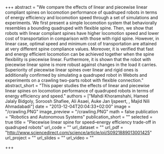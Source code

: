 +++
abstract = "We compare the effects of linear and piecewise linear compliant spines on locomotion performance of quadruped robots in terms of energy efficiency and locomotion speed through a set of simulations and experiments. We first present a simple locomotion system that behaviorally resembles a bounding quadruped with flexible spine. Then, we show that robots with linear compliant spines have higher locomotion speed and lower cost of transportation in comparison with those with rigid spine. However, in linear case, optimal speed and minimum cost of transportation are attained at very different spine compliance values. Moreover, it is verified that fast and energy efficient locomotion can be achieved together when the spine flexibility is piecewise linear. Furthermore, it is shown that the robot with piecewise linear spine is more robust against changes in the load it carries. Superiority of piecewise linear spines over linear and rigid ones is additionally confirmed by simulating a quadruped robot in Webots and experiments on a crawling two-parts robot with flexible connection."
abstract_short = "This paper studies the effects of linear and piecewise linear spines on locomotion performance of quadruped robots in terms of energy efficiency and speed."
authors = ["Mahdi Khoramshahi, Hamed Jalaly Bidgoly, Soroosh Shafiee, Ali Asaei, Auke Jan Ijspeert, , Majid Nili Ahmadabadi"]
date = "2013-12-04T20:04:33+02:00"
image = "/crawling.PNG"
image_preview = "/crawling.PNG"
math = false
publication = "Robotics and Autonomous Systems"
publication_short = ""
selected = true
title = "Piecewise linear spine for speed–energy efficiency trade-off in quadruped robots"
url_code = ""
url_dataset = ""
url_pdf = "http://www.sciencedirect.com/science/article/pii/S0921889013001425"
url_project = ""
url_slides = ""
url_video = ""

+++


